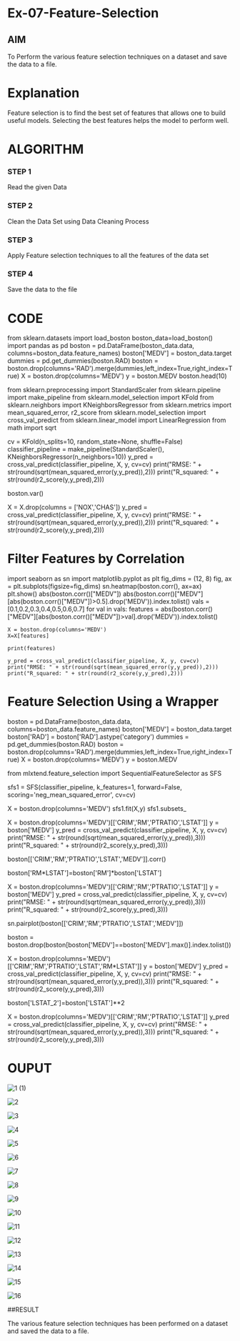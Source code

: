 # Ex-07-Feature-Selection
## AIM
To Perform the various feature selection techniques on a dataset and save the data to a file. 

# Explanation
Feature selection is to find the best set of features that allows one to build useful models.
Selecting the best features helps the model to perform well. 

# ALGORITHM
### STEP 1
Read the given Data
### STEP 2
Clean the Data Set using Data Cleaning Process
### STEP 3
Apply Feature selection techniques to all the features of the data set
### STEP 4
Save the data to the file


# CODE

from sklearn.datasets import load_boston
boston_data=load_boston()
import pandas as pd
boston = pd.DataFrame(boston_data.data, columns=boston_data.feature_names)
boston['MEDV'] = boston_data.target
dummies = pd.get_dummies(boston.RAD)
boston = boston.drop(columns='RAD').merge(dummies,left_index=True,right_index=True)
X = boston.drop(columns='MEDV')
y = boston.MEDV
boston.head(10)

from sklearn.preprocessing import StandardScaler
from sklearn.pipeline import make_pipeline
from sklearn.model_selection import KFold
from sklearn.neighbors import KNeighborsRegressor
from sklearn.metrics import mean_squared_error, r2_score
from sklearn.model_selection import cross_val_predict
from sklearn.linear_model import LinearRegression
from math import sqrt

cv = KFold(n_splits=10, random_state=None, shuffle=False)
classifier_pipeline = make_pipeline(StandardScaler(), KNeighborsRegressor(n_neighbors=10))
y_pred = cross_val_predict(classifier_pipeline, X, y, cv=cv)
print("RMSE: " + str(round(sqrt(mean_squared_error(y,y_pred)),2)))
print("R_squared: " + str(round(r2_score(y,y_pred),2)))

boston.var()

X = X.drop(columns = ['NOX','CHAS'])
y_pred = cross_val_predict(classifier_pipeline, X, y, cv=cv)
print("RMSE: " + str(round(sqrt(mean_squared_error(y,y_pred)),2)))
print("R_squared: " + str(round(r2_score(y,y_pred),2)))

# Filter Features by Correlation
import seaborn as sn
import matplotlib.pyplot as plt
fig_dims = (12, 8)
fig, ax = plt.subplots(figsize=fig_dims)
sn.heatmap(boston.corr(), ax=ax)
plt.show()
abs(boston.corr()["MEDV"])
abs(boston.corr()["MEDV"][abs(boston.corr()["MEDV"])>0.5].drop('MEDV')).index.tolist()
vals = [0.1,0.2,0.3,0.4,0.5,0.6,0.7]
for val in vals:
    features = abs(boston.corr()["MEDV"][abs(boston.corr()["MEDV"])>val].drop('MEDV')).index.tolist()
    
    X = boston.drop(columns='MEDV')
    X=X[features]
    
    print(features)

    y_pred = cross_val_predict(classifier_pipeline, X, y, cv=cv)
    print("RMSE: " + str(round(sqrt(mean_squared_error(y,y_pred)),2)))
    print("R_squared: " + str(round(r2_score(y,y_pred),2)))

# Feature Selection Using a Wrapper

boston = pd.DataFrame(boston_data.data, columns=boston_data.feature_names)
boston['MEDV'] = boston_data.target
boston['RAD'] = boston['RAD'].astype('category')
dummies = pd.get_dummies(boston.RAD)
boston = boston.drop(columns='RAD').merge(dummies,left_index=True,right_index=True)
X = boston.drop(columns='MEDV')
y = boston.MEDV

from mlxtend.feature_selection import SequentialFeatureSelector as SFS

sfs1 = SFS(classifier_pipeline, 
           k_features=1, 
           forward=False, 
           scoring='neg_mean_squared_error',
           cv=cv)

X = boston.drop(columns='MEDV')
sfs1.fit(X,y)
sfs1.subsets_

X = boston.drop(columns='MEDV')[['CRIM','RM','PTRATIO','LSTAT']]
y = boston['MEDV']
y_pred = cross_val_predict(classifier_pipeline, X, y, cv=cv)
print("RMSE: " + str(round(sqrt(mean_squared_error(y,y_pred)),3)))
print("R_squared: " + str(round(r2_score(y,y_pred),3)))

boston[['CRIM','RM','PTRATIO','LSTAT','MEDV']].corr()

boston['RM*LSTAT']=boston['RM']*boston['LSTAT']

X = boston.drop(columns='MEDV')[['CRIM','RM','PTRATIO','LSTAT']]
y = boston['MEDV']
y_pred = cross_val_predict(classifier_pipeline, X, y, cv=cv)
print("RMSE: " + str(round(sqrt(mean_squared_error(y,y_pred)),3)))
print("R_squared: " + str(round(r2_score(y,y_pred),3)))

sn.pairplot(boston[['CRIM','RM','PTRATIO','LSTAT','MEDV']])

boston = boston.drop(boston[boston['MEDV']==boston['MEDV'].max()].index.tolist())

X = boston.drop(columns='MEDV')[['CRIM','RM','PTRATIO','LSTAT','RM*LSTAT']]
y = boston['MEDV']
y_pred = cross_val_predict(classifier_pipeline, X, y, cv=cv)
print("RMSE: " + str(round(sqrt(mean_squared_error(y,y_pred)),3)))
print("R_squared: " + str(round(r2_score(y,y_pred),3)))

boston['LSTAT_2']=boston['LSTAT']**2

X = boston.drop(columns='MEDV')[['CRIM','RM','PTRATIO','LSTAT']]
y_pred = cross_val_predict(classifier_pipeline, X, y, cv=cv)
print("RMSE: " + str(round(sqrt(mean_squared_error(y,y_pred)),3)))
print("R_squared: " + str(round(r2_score(y,y_pred),3)))


# OUPUT
![1 (1)](https://user-images.githubusercontent.com/94828335/170408963-d3c437e1-3db7-471d-b508-3dcdbb239fbe.png)

![2](https://user-images.githubusercontent.com/94828335/170409004-decad4fc-3ce7-42f6-8ad5-8173b76c6963.png)

![3](https://user-images.githubusercontent.com/94828335/170409092-0cb35b34-bbbf-49af-a07d-93c25593a957.png)

![4](https://user-images.githubusercontent.com/94828335/170409102-97daaa2a-4036-4fad-9a1e-9b4e9014de35.png)

![5](https://user-images.githubusercontent.com/94828335/170409127-9cf505e9-e3fe-4915-82fc-dadcf0018cfe.png)

![6](https://user-images.githubusercontent.com/94828335/170409202-c76b124e-0986-4840-a196-1fe6ee30dc0d.png)

![7](https://user-images.githubusercontent.com/94828335/170409222-6734ceb6-5f67-4913-9fb8-003a8e7e7e38.png)

![8](https://user-images.githubusercontent.com/94828335/170409267-af05aab4-b118-4af3-b93d-be43b8cae063.png)

![9](https://user-images.githubusercontent.com/94828335/170409352-7f7fbfc4-76d1-4d40-8313-b1b67aad5d79.png)

![10](https://user-images.githubusercontent.com/94828335/170409379-e23d15f5-0d26-4769-8c2e-934fe75f55b1.png)

![11](https://user-images.githubusercontent.com/94828335/170409408-b243371b-4f58-47e4-bb8f-889acaa546d5.png)

![12](https://user-images.githubusercontent.com/94828335/170409435-79715e11-2633-46aa-b5de-ac747a83bade.png)

![13](https://user-images.githubusercontent.com/94828335/170409457-d4271096-d441-4c7a-899c-b56a15cd3351.png)

![14](https://user-images.githubusercontent.com/94828335/170409488-ffe8aa98-7007-4561-b54a-75eecf3b07be.png)

![15](https://user-images.githubusercontent.com/94828335/170409560-de650002-4370-4657-b322-01fac421b60f.png)

![16](https://user-images.githubusercontent.com/94828335/170409623-be38c720-e1f7-4cb0-a9f8-0a9d6502461d.png)


##RESULT

The various feature selection techniques has been performed on a dataset and saved the data to a file.











